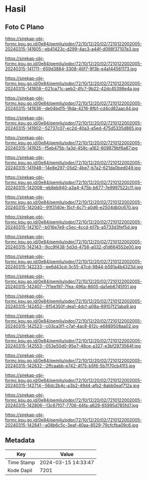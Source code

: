 # Hasil

## Foto C Plano

https://sirekap-obj-formc.kpu.go.id/0e84/pemilu/pdpr/72/10/12/20/02/7210122002005-20240315-141605--eb41423c-d299-4ac3-a44f-d098f37107e3.jpg

https://sirekap-obj-formc.kpu.go.id/0e84/pemilu/pdpr/72/10/12/20/02/7210122002005-20240315-141711--659d3884-3308-46f7-9f3b-e4a144561173.jpg

https://sirekap-obj-formc.kpu.go.id/0e84/pemilu/pdpr/72/10/12/20/02/7210122002005-20240315-141808--021ca71c-aeb2-4fc7-9b22-42dc45398e4a.jpg

https://sirekap-obj-formc.kpu.go.id/0e84/pemilu/pdpr/72/10/12/20/02/7210122002005-20240315-141836--de04bd15-18da-4216-8fb1-cd4cd82aac44.jpg

https://sirekap-obj-formc.kpu.go.id/0e84/pemilu/pdpr/72/10/12/20/02/7210122002005-20240315-141902--52737c07-ec2d-40a3-a5ed-475d5335d865.jpg

https://sirekap-obj-formc.kpu.go.id/0e84/pemilu/pdpr/72/10/12/20/02/7210122002005-20240315-141925--f5eb475b-1a3d-458c-a162-609879bf6a87.jpg

https://sirekap-obj-formc.kpu.go.id/0e84/pemilu/pdpr/72/10/12/20/02/7210122002005-20240315-141948--14e8e297-05d2-4be7-b7a2-621da0bed049.jpg

https://sirekap-obj-formc.kpu.go.id/0e84/pemilu/pdpr/72/10/12/20/02/7210122002005-20240315-142008--eb8eb940-a3a4-475b-b677-7e9997522c11.jpg

https://sirekap-obj-formc.kpu.go.id/0e84/pemilu/pdpr/72/10/12/20/02/7210122002005-20240315-142040--91f3140e-15cf-4c71-a0d6-e2504db0c670.jpg

https://sirekap-obj-formc.kpu.go.id/0e84/pemilu/pdpr/72/10/12/20/02/7210122002005-20240315-142107--b016e7e9-c5ec-4ccd-b17b-a5733d3fef5d.jpg

https://sirekap-obj-formc.kpu.go.id/0e84/pemilu/pdpr/72/10/12/20/02/7210122002005-20240315-142143--9cc9f438-5d3d-4758-a032-d1d664552e00.jpg

https://sirekap-obj-formc.kpu.go.id/0e84/pemilu/pdpr/72/10/12/20/02/7210122002005-20240315-142233--ee6d43cd-3c55-47cd-9844-b591a4b4323d.jpg

https://sirekap-obj-formc.kpu.go.id/0e84/pemilu/pdpr/72/10/12/20/02/7210122002005-20240315-142407--7f1ee197-7fea-496a-8605-da5eb6745f01.jpg

https://sirekap-obj-formc.kpu.go.id/0e84/pemilu/pdpr/72/10/12/20/02/7210122002005-20240315-142452--8f54350f-dea1-4dcf-a08a-69107f21aba9.jpg

https://sirekap-obj-formc.kpu.go.id/0e84/pemilu/pdpr/72/10/12/20/02/7210122002005-20240315-142523--c03ca3f1-c7af-4ac8-812c-e6889508aa02.jpg

https://sirekap-obj-formc.kpu.go.id/0e84/pemilu/pdpr/72/10/12/20/02/7210122002005-20240315-142553--053e50d0-95e7-48ce-a327-e3bf2973564f.jpg

https://sirekap-obj-formc.kpu.go.id/0e84/pemilu/pdpr/72/10/12/20/02/7210122002005-20240315-142632--2ffcaabb-e742-4f75-b5f6-5b7f70cb41f3.jpg

https://sirekap-obj-formc.kpu.go.id/0e84/pemilu/pdpr/72/10/12/20/02/7210122002005-20240315-142714--56dc2b4c-a3b2-49d4-afb2-8abb0eaf712a.jpg

https://sirekap-obj-formc.kpu.go.id/0e84/pemilu/pdpr/72/10/12/20/02/7210122002005-20240315-142806--13c67f07-7706-44fa-a629-65995d785fd7.jpg

https://sirekap-obj-formc.kpu.go.id/0e84/pemilu/pdpr/72/10/12/20/02/7210122002005-20240315-142841--a08b6c5c-3eaf-40aa-8529-79cfcfba09c6.jpg


## Metadata

| Key        | Value               |
| ---------- | ------------------- |
| Time Stamp | 2024-03-15 14:33:47 |
| Kode Dapil | 7201                |



